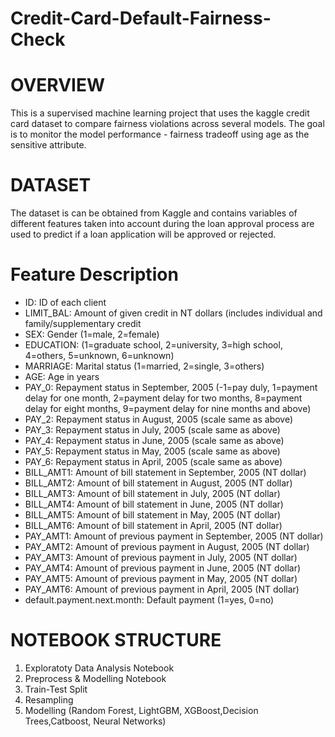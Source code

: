 # Credit-Card-Default-Fairness-Check
# OVERVIEW
This is a supervised machine learning project that uses the kaggle credit card dataset to compare fairness violations across several models. The goal is to monitor the model performance - fairness tradeoff using age as the sensitive attribute.
# DATASET
The dataset is can be obtained from Kaggle and contains variables of different features taken into account during the loan approval process are used to predict if a loan application will be approved or rejected.
# Feature Description
  - ID: ID of each client
  - LIMIT_BAL: Amount of given credit in NT dollars (includes individual and family/supplementary credit
  - SEX: Gender (1=male, 2=female)
  - EDUCATION: (1=graduate school, 2=university, 3=high school, 4=others, 5=unknown, 6=unknown)
  - MARRIAGE: Marital status (1=married, 2=single, 3=others)
  - AGE: Age in years
  - PAY_0: Repayment status in September, 2005 (-1=pay duly, 1=payment delay for one month, 2=payment   delay for two months, 8=payment delay for eight months, 9=payment delay for nine months and above)
  - PAY_2: Repayment status in August, 2005 (scale same as above)
  - PAY_3: Repayment status in July, 2005 (scale same as above)
  - PAY_4: Repayment status in June, 2005 (scale same as above)
  - PAY_5: Repayment status in May, 2005 (scale same as above)
  - PAY_6: Repayment status in April, 2005 (scale same as above)
  - BILL_AMT1: Amount of bill statement in September, 2005 (NT dollar)
  - BILL_AMT2: Amount of bill statement in August, 2005 (NT dollar)
  - BILL_AMT3: Amount of bill statement in July, 2005 (NT dollar)
  - BILL_AMT4: Amount of bill statement in June, 2005 (NT dollar)
  - BILL_AMT5: Amount of bill statement in May, 2005 (NT dollar)
  - BILL_AMT6: Amount of bill statement in April, 2005 (NT dollar)
  - PAY_AMT1: Amount of previous payment in September, 2005 (NT dollar)
  - PAY_AMT2: Amount of previous payment in August, 2005 (NT dollar)
  - PAY_AMT3: Amount of previous payment in July, 2005 (NT dollar)
  - PAY_AMT4: Amount of previous payment in June, 2005 (NT dollar)
  - PAY_AMT5: Amount of previous payment in May, 2005 (NT dollar)
  - PAY_AMT6: Amount of previous payment in April, 2005 (NT dollar)
  - default.payment.next.month: Default payment (1=yes, 0=no)
# NOTEBOOK STRUCTURE
1. Exploratoty Data Analysis Notebook
2. Preprocess & Modelling Notebook
3. Train-Test Split
4. Resampling
5. Modelling (Random Forest, LightGBM, XGBoost,Decision Trees,Catboost, Neural Networks)
     

